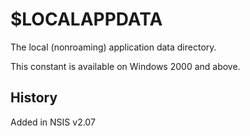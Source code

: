 # $LOCALAPPDATA

The local (nonroaming) application data directory.

This constant is available on Windows 2000 and above.

## History

Added in NSIS v2.07